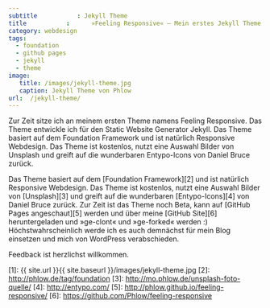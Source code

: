 ```yaml
---
subtitle           : Jekyll Theme
title           :      »Feeling Responsive« – Mein erstes Jekyll Theme
category: webdesign
tags:
  - foundation
  - github pages
  - jekyll
  - theme
image:
   title: /images/jekyll-theme.jpg
   caption: Jekyll Theme von Phlow
url:  /jekyll-theme/
---
```

Zur Zeit sitze ich an meinem ersten Theme namens Feeling Responsive. Das Theme entwickle ich für den Static Website Generator Jekyll. Das Theme basiert auf dem Foundation Framework und ist natürlich Responsive Webdesign. Das Theme ist kostenlos, nutzt eine Auswahl Bilder von Unsplash und greift auf die wunderbaren Entypo-Icons von Daniel Bruce zurück.
<!-- readmore -->

Das Theme basiert auf dem [Foundation Framework][2] und ist natürlich Responsive Webdesign. Das Theme ist kostenlos, nutzt eine Auswahl Bilder von [Unsplash][3] und greift auf die wunderbaren [Entypo-Icons][4] von Daniel Bruce zurück. Zur Zeit ist das Theme noch Beta, kann auf [GitHub Pages angeschaut][5] werden und über meine [GitHub Site][6] heruntergeladen und »ge-clont« und »ge-forked« werden :) Höchstwahrscheinlich werde ich es auch demnächst für mein Blog einsetzen und mich von WordPress verabschieden.

Feedback ist herzlichst willkommen.

 [1]: {{ site.url }}{{ site.baseurl }}/images/jekyll-theme.jpg
 [2]: http://phlow.de/tag/foundation
 [3]: http://mo.phlow.de/unsplash-foto-quelle/
 [4]: http://entypo.com/
 [5]: http://phlow.github.io/feeling-responsive/
 [6]: https://github.com/Phlow/feeling-responsive